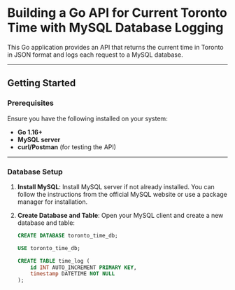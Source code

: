 # **Building a Go API for Current Toronto Time with MySQL Database Logging**

This Go application provides an API that returns the current time in Toronto in JSON format and logs each request to a MySQL database.

---

## **Getting Started**

### **Prerequisites**
Ensure you have the following installed on your system:
- **Go 1.16+**
- **MySQL server**
- **curl/Postman** (for testing the API)

---

### **Database Setup**
1. **Install MySQL**: 
   Install MySQL server if not already installed. You can follow the instructions from the official MySQL website or use a package manager for installation.

2. **Create Database and Table**:
   Open your MySQL client and create a new database and table:
   ```sql
   CREATE DATABASE toronto_time_db;

   USE toronto_time_db;

   CREATE TABLE time_log (
       id INT AUTO_INCREMENT PRIMARY KEY,
       timestamp DATETIME NOT NULL
   );

### 